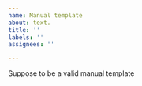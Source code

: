 ```yaml
---
name: Manual template
about: text.
title: ''
labels: ''
assignees: ''

---
```


Suppose to be a valid manual template
